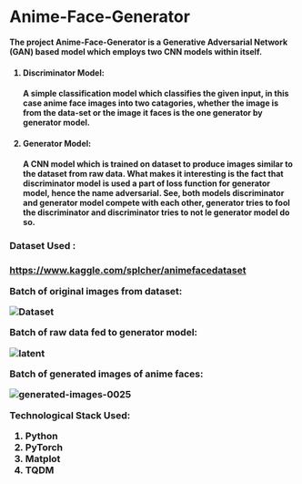 # Anime-Face-Generator
<b>The project Anime-Face-Generator is a Generative Adversarial Network (GAN) based model which employs two CNN models within itself.<b>
1. <h4>Discriminator Model:<h4> A simple classification model which classifies the given input, in this case anime face images into two catagories, whether the image is from the data-set or the image it faces is the one generator by generator model.
2. <h4>Generator Model:<h4> A CNN model which is trained on dataset to produce images similar to the dataset from raw data. What makes it interesting is the fact that discriminator model is used a part of loss function for generator model, hence the name adversarial. See, both models discriminator and generator model compete with each other, generator tries to fool the discriminator and discriminator tries to not le generator model do so.
 
<h3>Dataset Used :<h3>
 
 https://www.kaggle.com/splcher/animefacedataset

Batch of original images from dataset:

![Dataset](https://user-images.githubusercontent.com/22273562/149710207-98bc4413-97e1-4512-b53a-b4fd88fdfba0.PNG)

Batch of raw data fed to generator model:

![latent](https://user-images.githubusercontent.com/22273562/149710254-746ee68a-3296-40a7-b4a9-38b7f1c58e01.PNG)

Batch of generated images of anime faces:

![generated-images-0025](https://user-images.githubusercontent.com/22273562/149710280-44d8b020-f1f3-46cb-859e-974150f605b3.png)

Technological Stack Used:
1. Python
2. PyTorch
3. Matplot
4. TQDM
